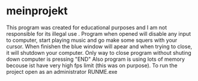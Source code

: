 # meinprojekt

This program was created for educational purposes and I am not responsible for its illegal use . Program when opened will disable any input to computer, start playing music and go make some squers with your cursor.
When finishen the blue window will apear and when trying to close, it will shutdown your computer.
Only way to close program without shuting down computer is pressing "END"
Also program is using lots of memory becouse ist have very high fps limit (this was on purpose).
To run the project open as an administrator RUNME.exe


